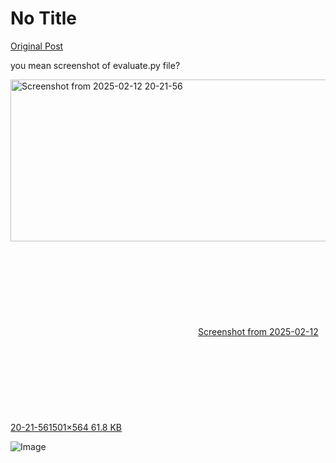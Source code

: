 # No Title

[Original Post](https://discourse.onlinedegree.iitm.ac.in/t/164277/160)

<p>you mean screenshot of evaluate.py file?<br>
<div class="lightbox-wrapper"><a class="lightbox" href="https://europe1.discourse-cdn.com/flex013/uploads/iitm/original/3X/1/8/18e7419bec3e953904b029c887a657f57b376377.png" data-download-href="/uploads/short-url/3yiVgj5MK4I0OIhWEkiH5rjnAJF.png?dl=1" title="Screenshot from 2025-02-12 20-21-56" rel="noopener nofollow ugc"><img src="https://europe1.discourse-cdn.com/flex013/uploads/iitm/optimized/3X/1/8/18e7419bec3e953904b029c887a657f57b376377_2_690x259.png" alt="Screenshot from 2025-02-12 20-21-56" data-base62-sha1="3yiVgj5MK4I0OIhWEkiH5rjnAJF" width="690" height="259" srcset="https://europe1.discourse-cdn.com/flex013/uploads/iitm/optimized/3X/1/8/18e7419bec3e953904b029c887a657f57b376377_2_690x259.png, https://europe1.discourse-cdn.com/flex013/uploads/iitm/optimized/3X/1/8/18e7419bec3e953904b029c887a657f57b376377_2_1035x388.png 1.5x, https://europe1.discourse-cdn.com/flex013/uploads/iitm/optimized/3X/1/8/18e7419bec3e953904b029c887a657f57b376377_2_1380x518.png 2x" data-dominant-color="212121"><div class="meta"><svg class="fa d-icon d-icon-far-image svg-icon" aria-hidden="true"><use href="#far-image"></use></svg><span class="filename">Screenshot from 2025-02-12 20-21-56</span><span class="informations">1501×564 61.8 KB</span><svg class="fa d-icon d-icon-discourse-expand svg-icon" aria-hidden="true"><use href="#discourse-expand"></use></svg></div></a></div></p>

![Image](https://europe1.discourse-cdn.com/flex013/uploads/iitm/optimized/3X/1/8/18e7419bec3e953904b029c887a657f57b376377_2_690x259.png)